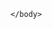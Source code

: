 <html>
	<body>
		<script type='text/javascript'>
	function initEmbeddedMessaging() {
		try {
			embeddedservice_bootstrap.settings.language = 'en_US'; // For example, enter 'en' or 'en-US'

			embeddedservice_bootstrap.init(
				'00DNq000000H9QH',
				'Miaw_git_hub',
				'https://amplify--sandboxpc.sandbox.my.site.com/ESWMiawgithub1702107659319',
				{
					scrt2URL: 'https://amplify--sandboxpc.sandbox.my.salesforce-scrt.com'
				}
			);
		} catch (err) {
			console.error('Error loading Embedded Messaging: ', err);
		}
	};
</script>
<script type='text/javascript' src='https://amplify--sandboxpc.sandbox.my.site.com/ESWMiawgithub1702107659319/assets/js/bootstrap.min.js' onload='initEmbeddedMessaging()'></script>

	</body>
</html>
